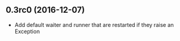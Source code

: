 0.3rc0 (2016-12-07)
-----------------

- Add default waiter and runner that are restarted
  if they raise an Exception
